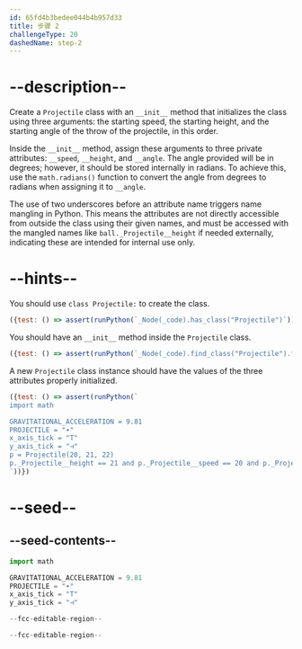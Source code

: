 ```yaml
---
id: 65fd4b3bedee044b4b957d33
title: 步骤 2
challengeType: 20
dashedName: step-2
---
```


# --description--

Create a `Projectile` class with an `__init__` method that initializes the class using three arguments: the starting speed, the starting height, and the starting angle of the throw of the projectile, in this order.

Inside the `__init__` method, assign these arguments to three private attributes: `__speed`, `__height`, and `__angle`. The angle provided will be in degrees; however, it should be stored internally in radians. To achieve this, use the `math.radians()` function to convert the angle from degrees to radians when assigning it to `__angle`.

The use of two underscores before an attribute name triggers name mangling in Python. This means the attributes are not directly accessible from outside the class using their given names, and must be accessed with the mangled names like `ball._Projectile__height` if needed externally, indicating these are intended for internal use only.

# --hints--

You should use `class Projectile:` to create the class.

```js
({test: () => assert(runPython(`_Node(_code).has_class("Projectile")`))})

```

You should have an `__init__` method inside the `Projectile` class.

```js
({test: () => assert(runPython(`_Node(_code).find_class("Projectile").find_body().has_function("__init__")`))})
```

A new `Projectile` class instance should have the values of the three attributes properly initialized.

```js
({test: () => assert(runPython(`
import math

GRAVITATIONAL_ACCELERATION = 9.81
PROJECTILE = "∙"
x_axis_tick = "T"
y_axis_tick = "⊣"
p = Projectile(20, 21, 22)
p._Projectile__height == 21 and p._Projectile__speed == 20 and p._Projectile__angle == math.radians(22)
`))})
```

# --seed--

## --seed-contents--

```py
import math

GRAVITATIONAL_ACCELERATION = 9.81
PROJECTILE = "∙"
x_axis_tick = "T"
y_axis_tick = "⊣"

--fcc-editable-region--

--fcc-editable-region--
```
